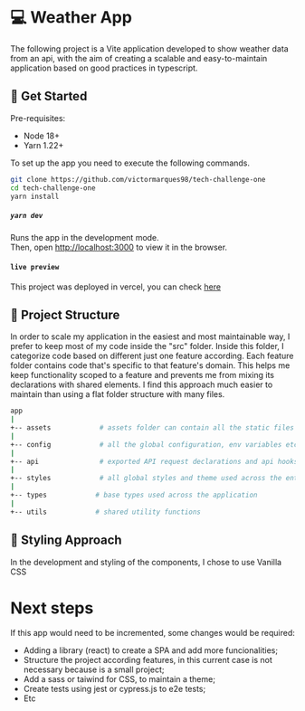 # 💻 Weather App

The following project is a Vite application developed to show weather data from an api, with the aim of creating a scalable and easy-to-maintain application based on good practices in typescript.

## 🚀 Get Started

Pre-requisites:

- Node 18+
- Yarn 1.22+

To set up the app you need to execute the following commands.

```bash
git clone https://github.com/victormarques98/tech-challenge-one
cd tech-challenge-one
yarn install
```

##### `yarn dev`

Runs the app in the development mode.\
Then, open [http://localhost:3000](http://localhost:3000) to view it in the browser.

#### `live preview`

This project was deployed in vercel, you can check [here]("insert-link")

## 📂 Project Structure

In order to scale my application in the easiest and most maintainable way, I prefer to keep most of my code inside the "src" folder. Inside this folder, I categorize code based on different just one feature according. Each feature folder contains code that's specific to that feature's domain. This helps me keep functionality scoped to a feature and prevents me from mixing its declarations with shared elements. I find this approach much easier to maintain than using a flat folder structure with many files.

```sh
app
|
+-- assets            # assets folder can contain all the static files such as images, fonts, etc.
|
+-- config            # all the global configuration, env variables etc.
|
+-- api               # exported API request declarations and api hooks related to a specific feature
|
+-- styles            # all global styles and theme used across the entire application
|
+-- types            # base types used across the application
|
+-- utils            # shared utility functions
```

## 🎨 Styling Approach

In the development and styling of the components, I chose to use Vanilla CSS

# Next steps

If this app would need to be incremented, some changes would be required:

- Adding a library (react) to create a SPA and add more funcionalities;
- Structure the project according features, in this current case is not necessary because is a small project;
- Add a sass or taiwind for CSS, to maintain a theme;
- Create tests using jest or cypress.js to e2e tests;
- Etc
